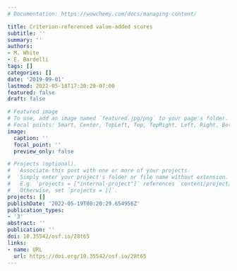 ```yaml
---
# Documentation: https://wowchemy.com/docs/managing-content/

title: Criterion-referenced value-added scores
subtitle: ''
summary: ''
authors:
- M. White
- E. Bardelli
tags: []
categories: []
date: '2019-09-01'
lastmod: 2022-05-18T17:20:29-07:00
featured: false
draft: false

# Featured image
# To use, add an image named `featured.jpg/png` to your page's folder.
# Focal points: Smart, Center, TopLeft, Top, TopRight, Left, Right, BottomLeft, Bottom, BottomRight.
image:
  caption: ''
  focal_point: ''
  preview_only: false

# Projects (optional).
#   Associate this post with one or more of your projects.
#   Simply enter your project's folder or file name without extension.
#   E.g. `projects = ["internal-project"]` references `content/project/deep-learning/index.md`.
#   Otherwise, set `projects = []`.
projects: []
publishDate: '2022-05-19T00:20:29.654956Z'
publication_types:
- '3'
abstract: ''
publication: ''
doi: 10.35542/osf.io/28t65
links:
- name: URL
  url: https://doi.org/10.35542/osf.io/28t65
---
```

